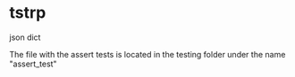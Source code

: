 # tstrp
json dict

The file with the assert tests is located in the testing folder under the name "assert_test"